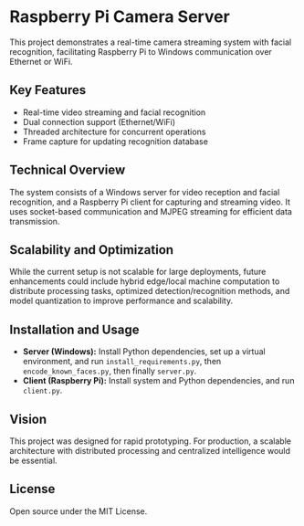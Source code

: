 # Raspberry Pi Camera Server

This project demonstrates a real-time camera streaming system with facial recognition, facilitating Raspberry Pi to Windows communication over Ethernet or WiFi.

## Key Features

- Real-time video streaming and facial recognition
- Dual connection support (Ethernet/WiFi)
- Threaded architecture for concurrent operations
- Frame capture for updating recognition database

## Technical Overview

The system consists of a Windows server for video reception and facial recognition, and a Raspberry Pi client for capturing and streaming video. It uses socket-based communication and MJPEG streaming for efficient data transmission.

## Scalability and Optimization

While the current setup is not scalable for large deployments, future enhancements could include hybrid edge/local machine computation to distribute processing tasks, optimized detection/recognition methods, and model quantization to improve performance and scalability.

## Installation and Usage

- **Server (Windows):** Install Python dependencies, set up a virtual environment, and run `install_requirements.py`, then `encode_known_faces.py`, then finally `server.py`.
- **Client (Raspberry Pi):** Install system and Python dependencies, and run `client.py`.

## Vision

This project was designed for rapid prototyping. For production, a scalable architecture with distributed processing and centralized intelligence would be essential.

## License

Open source under the MIT License.
